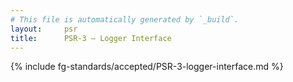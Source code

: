 ```yaml
---
# This file is automatically generated by `_build`.
layout:     psr
title:      PSR-3 — Logger Interface
---
```

{% include fg-standards/accepted/PSR-3-logger-interface.md %}
